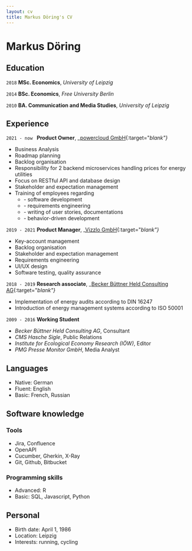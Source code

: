 ```yaml
---
layout: cv
title: Markus Döring's CV
---
```

# Markus Döring

## Education

`2018`
__MSc. Economics__, _University of Leipzig_

`2014`
__BSc. Economics__, _Free University Berlin_

`2010`
__BA. Communication and Media Studies__, _University of Leipzig_

## Experience

`2021 - now `
__Product Owner__, _[powercloud GmbH](https://power.cloud/en/){:target="_blank"}_
- Business Analysis
- Roadmap planning
- Backlog organisation
- Responsibility for 2 backend microservices handling prices for energy utilities
- Focus on RESTful API and database design
- Stakeholder and expectation management
- Training of employees regarding
  - \- software development
  - \- requirements engineering
  - \- writing of user stories, documentations
  - \- behavior-driven development

`2019 - 2021`
__Product Manager__, _[Vizzlo GmbH](https://vizzlo.com/){:target="_blank"}_
- Key-account management
- Backlog organisation
- Stakeholder and expectation management
- Requirements engineering
- UI/UX design
- Software testing, quality assurance

`2018 - 2019`
__Research associate__, _[Becker Büttner Held Consulting AG](https://www.bbh-beratung.de/en/){:target="_blank"}_
- Implementation of energy audits according to DIN 16247
- Introduction of energy management systems according to ISO 50001

`2009 - 2016`
__Working Student__
  - _Becker Büttner Held Consulting AG_, Consultant
  - _CMS Hasche Sigle_, Public Relations
  - _Institute for Ecological Economy Research (IÖW)_, Editor
  - _PMG Presse Monitor GmbH_, Media Analyst

## Languages
- Native: German
- Fluent: English
- Basic: French, Russian

## Software knowledge

### Tools
- Jira, Confluence
- OpenAPI
- Cucumber, Gherkin, X-Ray
- Git, Github, Bitbucket

### Programming skills
- Advanced: R
- Basic: SQL, Javascript, Python

## Personal
- Birth date: April 1, 1986
- Location: Leipzig
- Interests: running, cycling

<!--
### Last updated: 2024/03
-->
